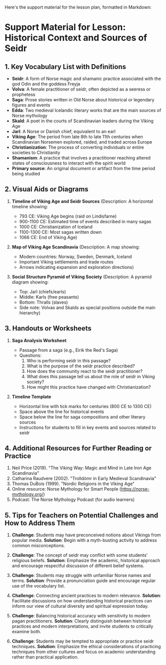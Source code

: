 Here's the support material for the lesson plan, formatted in Markdown:

# Support Material for Lesson: Historical Context and Sources of Seidr

## 1. Key Vocabulary List with Definitions

- **Seidr**: A form of Norse magic and shamanic practice associated with the god Odin and the goddess Freyja
- **Volva**: A female practitioner of seidr, often depicted as a seeress or prophetess
- **Saga**: Prose stories written in Old Norse about historical or legendary figures and events
- **Edda**: Two medieval Icelandic literary works that are the main sources of Norse mythology
- **Skald**: A poet in the courts of Scandinavian leaders during the Viking Age
- **Jarl**: A Norse or Danish chief, equivalent to an earl
- **Viking Age**: The period from late 8th to late 11th centuries when Scandinavian Norsemen explored, raided, and traded across Europe
- **Christianization**: The process of converting individuals or entire societies to Christianity
- **Shamanism**: A practice that involves a practitioner reaching altered states of consciousness to interact with the spirit world
- **Primary source**: An original document or artifact from the time period being studied

## 2. Visual Aids or Diagrams

1. **Timeline of Viking Age and Seidr Sources**
   (Description: A horizontal timeline showing:
   - 793 CE: Viking Age begins (raid on Lindisfarne)
   - 900-1100 CE: Estimated time of events described in many sagas
   - 1000 CE: Christianization of Iceland
   - 1100-1300 CE: Most sagas written down
   - 1066 CE: End of Viking Age)

2. **Map of Viking Age Scandinavia**
   (Description: A map showing:
   - Modern countries: Norway, Sweden, Denmark, Iceland
   - Important Viking settlements and trade routes
   - Arrows indicating expansion and exploration directions)

3. **Social Structure Pyramid of Viking Society**
   (Description: A pyramid diagram showing:
   - Top: Jarl (chiefs/earls)
   - Middle: Karls (free peasants)
   - Bottom: Thralls (slaves)
   - Side note: Volvas and Skalds as special positions outside the main hierarchy)

## 3. Handouts or Worksheets

1. **Saga Analysis Worksheet**
   - Passage from a saga (e.g., Eirik the Red's Saga)
   - Questions:
     1. Who is performing seidr in this passage?
     2. What is the purpose of the seidr practice described?
     3. How does the community react to the seidr practitioner?
     4. What does this passage tell us about the role of seidr in Viking society?
     5. How might this practice have changed with Christianization?

2. **Timeline Template**
   - Horizontal line with tick marks for centuries (800 CE to 1300 CE)
   - Space above the line for historical events
   - Space below the line for saga compositions and other literary sources
   - Instructions for students to fill in key events and sources related to seidr

## 4. Additional Resources for Further Reading or Practice

1. Neil Price (2019). "The Viking Way: Magic and Mind in Late Iron Age Scandinavia"
2. Catharina Raudvere (2002). "Trolldómr in Early Medieval Scandinavia"
3. Thomas DuBois (1999). "Nordic Religions in the Viking Age"
4. Online resource: Norse Mythology for Smart People (https://norse-mythology.org/)
5. Podcast: The Norse Mythology Podcast (for audio learners)

## 5. Tips for Teachers on Potential Challenges and How to Address Them

1. **Challenge**: Students may have preconceived notions about Vikings from popular media.
   **Solution**: Begin with a myth-busting activity to address common misconceptions.

2. **Challenge**: The concept of seidr may conflict with some students' religious beliefs.
   **Solution**: Emphasize the academic, historical approach and encourage respectful discussion of different belief systems.

3. **Challenge**: Students may struggle with unfamiliar Norse names and terms.
   **Solution**: Provide a pronunciation guide and encourage regular use of the vocabulary list.

4. **Challenge**: Connecting ancient practices to modern relevance.
   **Solution**: Facilitate discussions on how understanding historical practices can inform our view of cultural diversity and spiritual expression today.

5. **Challenge**: Balancing historical accuracy with sensitivity to modern pagan practitioners.
   **Solution**: Clearly distinguish between historical practices and modern interpretations, and invite students to critically examine both.

6. **Challenge**: Students may be tempted to appropriate or practice seidr techniques.
   **Solution**: Emphasize the ethical considerations of practicing techniques from other cultures and focus on academic understanding rather than practical application.